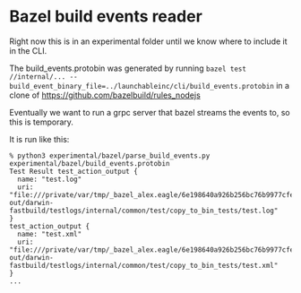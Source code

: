 # Bazel build events reader

Right now this is in an experimental folder until we know where to include it in the CLI.

The build_events.protobin was generated by running
`bazel test //internal/... --build_event_binary_file=../launchableinc/cli/build_events.protobin`
in a clone of https://github.com/bazelbuild/rules_nodejs

Eventually we want to run a grpc server that bazel streams the events to, so this is temporary.

It is run like this:

```
% python3 experimental/bazel/parse_build_events.py experimental/bazel/build_events.protobin
Test Result test_action_output {
  name: "test.log"
  uri: "file:///private/var/tmp/_bazel_alex.eagle/6e198640a926b256bc76b9977cfe83fc/execroot/build_bazel_rules_nodejs/bazel-out/darwin-fastbuild/testlogs/internal/common/test/copy_to_bin_tests/test.log"
}
test_action_output {
  name: "test.xml"
  uri: "file:///private/var/tmp/_bazel_alex.eagle/6e198640a926b256bc76b9977cfe83fc/execroot/build_bazel_rules_nodejs/bazel-out/darwin-fastbuild/testlogs/internal/common/test/copy_to_bin_tests/test.xml"
}
...
```
